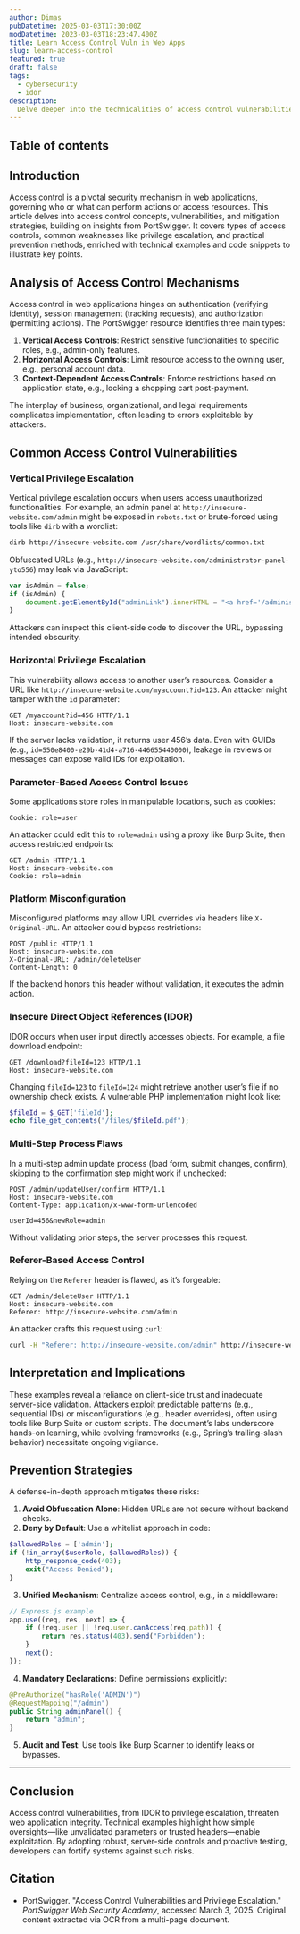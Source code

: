 ```yaml
---
author: Dimas
pubDatetime: 2025-03-03T17:30:00Z
modDatetime: 2023-03-03T18:23:47.400Z
title: Learn Access Control Vuln in Web Apps
slug: learn-access-control
featured: true
draft: false
tags:
  - cybersecurity
  - idor
description:
  Delve deeper into the technicalities of access control vulnerabilities in web apps.
---
```


## Table of contents

## Introduction

Access control is a pivotal security mechanism in web applications, governing who or what can perform actions or access resources. This article delves into access control concepts, vulnerabilities, and mitigation strategies, building on insights from PortSwigger. It covers types of access controls, common weaknesses like privilege escalation, and practical prevention methods, enriched with technical examples and code snippets to illustrate key points.

## Analysis of Access Control Mechanisms

Access control in web applications hinges on authentication (verifying identity), session management (tracking requests), and authorization (permitting actions). The PortSwigger resource identifies three main types:

1. **Vertical Access Controls**: Restrict sensitive functionalities to specific roles, e.g., admin-only features.
2. **Horizontal Access Controls**: Limit resource access to the owning user, e.g., personal account data.
3. **Context-Dependent Access Controls**: Enforce restrictions based on application state, e.g., locking a shopping cart post-payment.

The interplay of business, organizational, and legal requirements complicates implementation, often leading to errors exploitable by attackers.

## Common Access Control Vulnerabilities

### Vertical Privilege Escalation

Vertical privilege escalation occurs when users access unauthorized functionalities. For example, an admin panel at `http://insecure-website.com/admin` might be exposed in `robots.txt` or brute-forced using tools like `dirb` with a wordlist:

```bash
dirb http://insecure-website.com /usr/share/wordlists/common.txt
```

Obfuscated URLs (e.g., `http://insecure-website.com/administrator-panel-yto556`) may leak via JavaScript:

```javascript
var isAdmin = false;
if (isAdmin) {
    document.getElementById("adminLink").innerHTML = "<a href='/administrator-panel-yto556'>Admin Panel</a>";
}
```

Attackers can inspect this client-side code to discover the URL, bypassing intended obscurity.

### Horizontal Privilege Escalation

This vulnerability allows access to another user’s resources. Consider a URL like `http://insecure-website.com/myaccount?id=123`. An attacker might tamper with the `id` parameter:

```http
GET /myaccount?id=456 HTTP/1.1
Host: insecure-website.com
```

If the server lacks validation, it returns user 456’s data. Even with GUIDs (e.g., `id=550e8400-e29b-41d4-a716-446655440000`), leakage in reviews or messages can expose valid IDs for exploitation.

### Parameter-Based Access Control Issues

Some applications store roles in manipulable locations, such as cookies:

```http
Cookie: role=user
```

An attacker could edit this to `role=admin` using a proxy like Burp Suite, then access restricted endpoints:

```http
GET /admin HTTP/1.1
Host: insecure-website.com
Cookie: role=admin
```

### Platform Misconfiguration

Misconfigured platforms may allow URL overrides via headers like `X-Original-URL`. An attacker could bypass restrictions:

```http
POST /public HTTP/1.1
Host: insecure-website.com
X-Original-URL: /admin/deleteUser
Content-Length: 0
```

If the backend honors this header without validation, it executes the admin action.

### Insecure Direct Object References (IDOR)

IDOR occurs when user input directly accesses objects. For example, a file download endpoint:

```http
GET /download?fileId=123 HTTP/1.1
Host: insecure-website.com
```

Changing `fileId=123` to `fileId=124` might retrieve another user’s file if no ownership check exists. A vulnerable PHP implementation might look like:

```php
$fileId = $_GET['fileId'];
echo file_get_contents("/files/$fileId.pdf");
```

### Multi-Step Process Flaws

In a multi-step admin update process (load form, submit changes, confirm), skipping to the confirmation step might work if unchecked:

```http
POST /admin/updateUser/confirm HTTP/1.1
Host: insecure-website.com
Content-Type: application/x-www-form-urlencoded

userId=456&newRole=admin
```

Without validating prior steps, the server processes this request.

### Referer-Based Access Control

Relying on the `Referer` header is flawed, as it’s forgeable:

```http
GET /admin/deleteUser HTTP/1.1
Host: insecure-website.com
Referer: http://insecure-website.com/admin
```

An attacker crafts this request using `curl`:

```bash
curl -H "Referer: http://insecure-website.com/admin" http://insecure-website.com/admin/deleteUser
```

## Interpretation and Implications

These examples reveal a reliance on client-side trust and inadequate server-side validation. Attackers exploit predictable patterns (e.g., sequential IDs) or misconfigurations (e.g., header overrides), often using tools like Burp Suite or custom scripts. The document’s labs underscore hands-on learning, while evolving frameworks (e.g., Spring’s trailing-slash behavior) necessitate ongoing vigilance.

## Prevention Strategies

A defense-in-depth approach mitigates these risks:

1. **Avoid Obfuscation Alone**: Hidden URLs are not secure without backend checks.
2. **Deny by Default**: Use a whitelist approach in code:

```php
$allowedRoles = ['admin'];
if (!in_array($userRole, $allowedRoles)) {
    http_response_code(403);
    exit("Access Denied");
}
```

3. **Unified Mechanism**: Centralize access control, e.g., in a middleware:

```javascript
// Express.js example
app.use((req, res, next) => {
    if (!req.user || !req.user.canAccess(req.path)) {
        return res.status(403).send("Forbidden");
    }
    next();
});
```

4. **Mandatory Declarations**: Define permissions explicitly:

```java
@PreAuthorize("hasRole('ADMIN')")
@RequestMapping("/admin")
public String adminPanel() {
    return "admin";
}
```

5. **Audit and Test**: Use tools like Burp Scanner to identify leaks or bypasses.

---
## Conclusion

Access control vulnerabilities, from IDOR to privilege escalation, threaten web application integrity. Technical examples highlight how simple oversights—like unvalidated parameters or trusted headers—enable exploitation. By adopting robust, server-side controls and proactive testing, developers can fortify systems against such risks.

## Citation

- PortSwigger. "Access Control Vulnerabilities and Privilege Escalation." *PortSwigger Web Security Academy*, accessed March 3, 2025. Original content extracted via OCR from a multi-page document.

